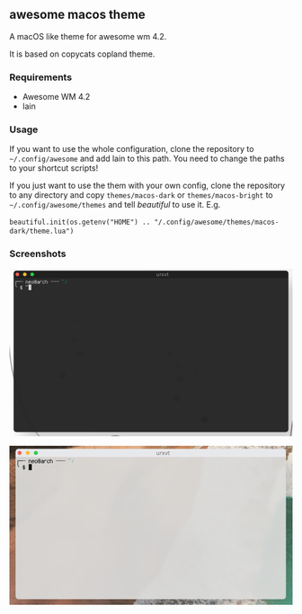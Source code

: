 awesome macos theme
-------------------

A macOS like theme for awesome wm 4.2.

It is based on copycats copland theme.


### Requirements

- Awesome WM 4.2
- lain


### Usage

If you want to use the whole configuration, clone the repository
to `~/.config/awesome` and add lain to this path. You need to change the
paths to your shortcut scripts!


If you just want to use the them with your own config, clone the repository
to any directory and copy `themes/macos-dark` or `themes/macos-bright` to 
`~/.config/awesome/themes` and tell *beautiful* to use it. E.g.

```
beautiful.init(os.getenv("HOME") .. "/.config/awesome/themes/macos-dark/theme.lua")
```


### Screenshots

![dark](./screenshots/dark.png)

![white](./screenshots/white.png)

